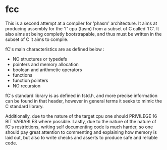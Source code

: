 # fcc

  This is a second attempt at a compiler for 'phasm' architecture.
  It aims at producing assembly for the 'f' cpu (fasm) from a subset of C called 'fC'.
  It also aims at being completly bootstrapable, and thus must be written in the subset of C it aims to compile.

  fC's main characteristics are as defined below :
  - NO structures or typedefs
  - pointers and memory allocation
  - boolean and arithmetic operators
  - functions
  - function pointers
  - NO recursion
 
  fC's standard library is as defined in fstd.h, and more precise information can be found in that header, however in general terms it seeks to mimic the C standard library.

  Additionally, due to the nature of the target cpu one should PRIVILEGE 16 BIT VARIABLES where possible.
  Lastly, due to the nature of the nature of fC's restrictions, writing self documenting code is much harder, so one should pay great attention to commenting and explaining how memory is laid out, but also to write checks and asserts to produce safe and reliable code.
